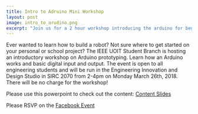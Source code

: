 ```yaml
---
title: Intro to Adruino Mini Workshop
layout: post
image: intro_to_arudino.png
excerpt: "Join us for a 2 hour workshop introducing the arduino for beginners and seasoned tinkerers! It is being held at the new Design Studio in SIRC 2070 from 2-4PM.<p>Please RSVP on the <a target=\"_blank\" href=\"https://www.facebook.com/events/417226315391417/\">Facebook Event</a></p>"
---
```


Ever wanted to learn how to build a robot? Not sure where to get started on your personal or school project?
The IEEE UOIT Student Branch is hosting an introductory workshop on Arduino prototyping. 
Learn how an Arduino works and basic digital input and output.
The event is open to all engineering students and will be run in the Engineering Innovation and Design Studio in SIRC 2070 from 2-4pm on
Monday March 26th, 2018. There will be no charge for the workshop!
<p>Please use this powerpoint to check out the content: <a target="_blank" href="https://docs.google.com/presentation/d/1WE9XH9dcJm1JzWKUklYiIZcPW3towbiokCMYWeOtBdM/edit?usp=sharing">Content Slides</a></p>

<p>Please RSVP on the <a target="_blank" href="https://www.facebook.com/events/469407753462164/">Facebook Event</a></p>